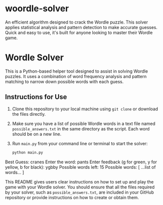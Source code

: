 # woordle-solver
An efficient algorithm designed to crack the Wordle puzzle. This solver applies statistical analysis and pattern detection to make accurate guesses. Quick and easy to use, it's built for anyone looking to master their Wordle game. 

# Wordle Solver

This is a Python-based helper tool designed to assist in solving Wordle puzzles. It uses a combination of word frequency analysis and pattern matching to narrow down possible words with each guess.

## Instructions for Use

1. Clone this repository to your local machine using `git clone` or download the files directly.

2. Make sure you have a list of possible Wordle words in a text file named `possible_answers.txt` in the same directory as the script. Each word should be on a new line.

3. Run `main.py` from your command line or terminal to start the solver:

   ```sh
   python main.py


Best Guess: cranes
Enter the word: pants
Enter feedback (g for green, y for yellow, b for black): ygbby
Possible words left: 15
Possible words: [ ...list of words... ]


This README gives users clear instructions on how to set up and play the game with your Wordle solver. You should ensure that all the files required by your solver, such as `possible_answers.txt`, are included in your GitHub repository or provide instructions on how to create or obtain them.
